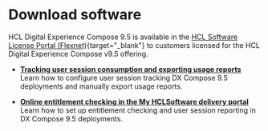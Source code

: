 # Download software

HCL Digital Experience Compose 9.5 is available in the [HCL Software License Portal (Flexnet)](https://support.hcl-software.com/csm?id=kb_article&sysparm_article=KB0073344){target="_blank"} to customers licensed for the HCL Digital Experience Compose v9.5 offering.

-   **[Tracking user session consumption and exporting usage reports](export_usage_report.md)**  
Learn how to configure user session tracking DX Compose 9.5 deployments and manually export usage reports.

-   **[Online entitlement checking in the My HCLSoftware delivery portal](https://help.hcl-software.com/digital-experience/9.5/CF226/get_started/download/software_licensing_portal/configure_entitlement_checks/configuring_mhs/)**
Learn how to set up entitlement checking and user session reporting in DX Compose 9.5 deployments.